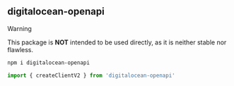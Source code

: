 ## digitalocean-openapi

> [!WARNING]
> This package is **NOT** intended to be used directly, as it is neither stable nor flawless.

```bash
npm i digitalocean-openapi
```

```ts
import { createClientV2 } from 'digitalocean-openapi'
```
